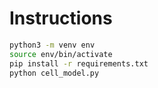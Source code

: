# Instructions

```bash 
python3 -m venv env
source env/bin/activate
pip install -r requirements.txt
python cell_model.py
```

